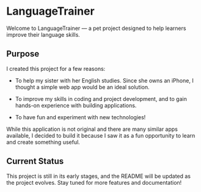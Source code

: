 ﻿# LanguageTrainer #

Welcome to LanguageTrainer — a pet project designed to help learners improve their language skills.

## Purpose ##

I created this project for a few reasons:

- To help my sister with her English studies. Since she owns an iPhone, I thought a simple web app would be an ideal solution.

- To improve my skills in coding and project development, and to gain hands-on experience with building applications.

- To have fun and experiment with new technologies!

While this application is not original and there are many similar apps available, I decided to build it because I saw it as a fun opportunity to learn and create something useful.
## Current Status ##

This project is still in its early stages, and the README will be updated as the project evolves. Stay tuned for more features and documentation!